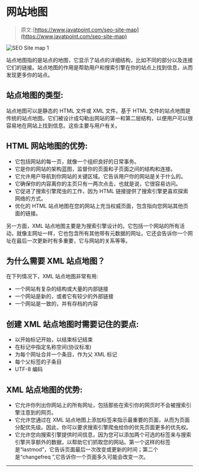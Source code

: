 # 网站地图

> 原文:[https://www.javatpoint.com/seo-site-map](https://www.javatpoint.com/seo-site-map)

![SEO Site map 1](../Images/91173f464b095742d188f5ac69ca56b8.png)

站点地图指的是站点的地图，它显示了站点的详细结构，比如不同的部分以及连接它们的链接。站点地图的作用是帮助用户和搜索引擎在你的站点上找到信息，从而发现更多你的站点。

## 站点地图的类型:

站点地图可以是静态的 HTML 文件或 XML 文件。基于 HTML 文件的站点地图是传统的站点地图。它们被设计成勾勒出网站的第一和第二层结构，以便用户可以很容易地在网站上找到信息。这些主要与用户有关。

## HTML 网站地图的优势:

*   它包括网站的每一页，就像一个组织良好的日常事务。
*   它是你的网站的架构蓝图，监督你的页面和子页面之间的结构和连接。
*   它允许用户导航到你网站的关键区域。它告诉用户你的网站是关于什么的。
*   它确保你的内容离你的主页只有一两次点击，也就是说，它很容易访问。
*   它促进了搜索引擎爬虫的工作，因为 HTML 链接提供了搜索引擎更喜欢探索网络的方式。
*   优化的 HTML 站点地图在您的网站上充当权威页面，包含指向您网站其他页面的链接。

另一方面，XML 站点地图主要是为搜索引擎设计的。它包括一个网站的所有活动，就像主网址一样，它也包含所有其他带有元数据的网址。它还会告诉你一个网址在最后一次更新时有多重要，它与网站的关系等等。

## 为什么需要 XML 站点地图？

在下列情况下，XML 站点地图非常有用:

*   一个网站有复杂的结构或大量的内部链接
*   一个网站是新的，或者它有较少的外部链接
*   一个网站是一致的，并有存档的内容

## 创建 XML 站点地图时需要记住的要点:

*   以开始标记开始，以结束标记结束
*   在标记中指定名称空间(协议标准)
*   为每个网址合并一个条目，作为父 XML 标记
*   每个父标签的子条目
*   UTF-8 编码

## XML 站点地图的优势:

*   它允许你列出你网站上的所有网址，包括那些在索引你的网页时不会被搜索引擎注意到的网页。
*   它允许您通过在 XML 站点地图上添加标签来指示最重要的页面，从而为页面分配优先级。因此，你可以要求搜索引擎爬虫给你的优先页面更多的优先权。
*   它允许您向搜索引擎提供时间信息，因为您可以添加两个可选的标签来与搜索引擎共享额外的数据，以帮助它们抓取您的网站。第一个这样的标签是“lastmod”，它告诉页面最后一次改变或更新的时间；第二个是“changefreq ”,它告诉你一个页面多久可能会改变一次。

* * *